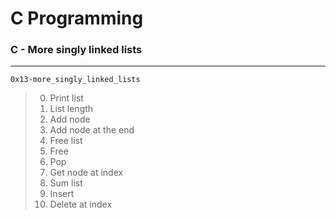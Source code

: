 # C Programming
### C - More singly linked lists
---
`0x13-more_singly_linked_lists`
> 0. Print list
> 1. List length
> 2. Add node
> 3. Add node at the end
> 4. Free list
> 5. Free
> 6. Pop
> 7. Get node at index
> 8. Sum list
> 9. Insert
> 10. Delete at index
>
